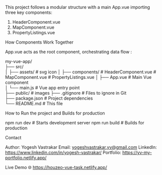 This project follows a modular structure with a main App.vue importing three key components:

  1. HeaderComponent.vue
  2. MapComponent.vue
  3. PropertyListings.vue

How Components Work Together

 App.vue acts as the root component, orchestrating data flow :

 my-vue-app/  
  ├── src/  
  │   ├── assets/          # svg icon
  │   ├── components/      # HeaderComponent.vue  # MapComponent.vue  # PropertyListings.vue
  │   ├── App.vue          # Main Vue component  
  │   └── main.js          # Vue app entry point  
  ├── public/              # images
  ├── .gitignore           # Files to ignore in Git  
  ├── package.json         # Project dependencies  
  └── README.md            # This file  

How to Run the project and Builds for production 

  npm run dev          # Starts development server
  npm run build        # Builds for production

Contact

  Author: Yogesh Vastrakar
  Email: yogeshvastrakar.yv@gmail.com
  LinkedIn: https://www.linkedin.com/in/yogesh-vastrakar/
  Portfolio: https://yv-my-portfolio.netlify.app/
  
Live Demo 
🌐 https://houzeo-vue-task.netlify.app/

